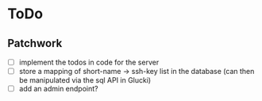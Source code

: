 # ToDo
## Patchwork
- [ ] implement the todos in code for the server
- [ ] store a mapping of short-name -> ssh-key list in the database (can then be manipulated via the sql API in Glucki)
- [ ] add an admin endpoint?